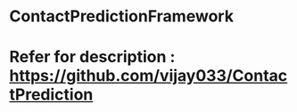 # ContactPredictionFramework
# Refer for description : https://github.com/vijay033/ContactPrediction
